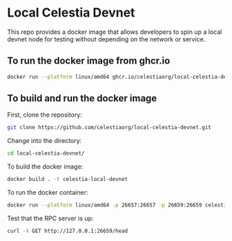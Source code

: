 # Local Celestia Devnet

This repo provides a docker image that allows developers to spin up a local
devnet node for testing without depending on the network or service.

## To run the docker image from ghcr.io

```bash
docker run --platform linux/amd64 ghcr.io/celestiaorg/local-celestia-devnet:main
```

## To build and run the docker image

First, clone the repository:

```bash
git clone https://github.com/celestiaorg/local-celestia-devnet.git
```

Change into the directory:

```bash
cd local-celestia-devnet/
```

To build the docker image:

```bash
docker build . -t celestia-local-devnet
```

To run the docker container:

```bash
docker run --platform linux/amd64 -p 26657:26657 -p 26659:26659 celestia-local-devnet
```

Test that the RPC server is up:

```bash
curl -X GET http://127.0.0.1:26659/head
```
